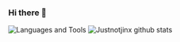 
### Hi there 👋


![Languages and Tools](https://skillicons.dev/icons?i=js,git,github,vscode,discord,docker)
![Justnotjinx github stats](https://github-readme-stats.vercel.app/api?username=JustnotJinx&show_icons=true&theme=radical)
